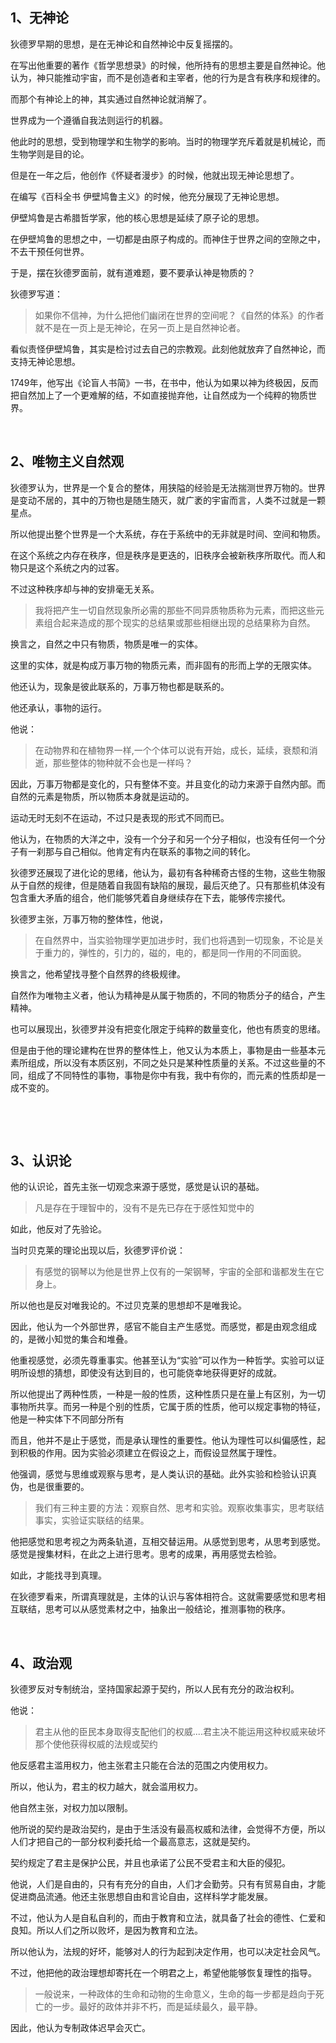 <h2>1、无神论</h2><p data-pid="iqGRA-KA">狄德罗早期的思想，是在无神论和自然神论中反复摇摆的。</p><p data-pid="fRc5wcK0">在写出他重要的著作《哲学思想录》的时候，他所持有的思想主要是自然神论。他认为，神只能推动宇宙，而不是创造者和主宰者，他的行为是含有秩序和规律的。</p><p data-pid="2GuREtrn">而那个有神论上的神，其实通过自然神论就消解了。</p><p data-pid="7QnhaRQ0">世界成为一个遵循自我法则运行的机器。</p><p data-pid="o_I5JzzO">他此时的思想，受到物理学和生物学的影响。当时的物理学充斥着就是机械论，而生物学则是目的论。</p><p data-pid="v4zqiEh9">但是在一年之后，他创作《怀疑者漫步》的时候，他就出现无神论思想了。</p><p data-pid="Th325ZLi">在编写《百科全书 伊壁鸠鲁主义》的时候，他充分展现了无神论思想。</p><p data-pid="ZCEC5Igr">伊壁鸠鲁是古希腊哲学家，他的核心思想是延续了原子论的思想。</p><p data-pid="2vaj55i7">在伊壁鸠鲁的思想之中，一切都是由原子构成的。而神住于世界之间的空隙之中，不去干预任何世界。</p><p data-pid="S8bJZXCu">于是，摆在狄德罗面前，就有道难题，要不要承认神是物质的？</p><p data-pid="Co1XbI2P">狄德罗写道：</p><blockquote data-pid="ChU2mkwF">如果你不信神，为什么把他们幽闭在世界的空间呢？《自然的体系》的作者就不是在一页上是无神论，在另一页上是自然神论者。</blockquote><p data-pid="rLYniiCg">看似责怪伊壁鸠鲁，其实是检讨过去自己的宗教观。此刻他就放弃了自然神论，而支持无神论思想。</p><p data-pid="yXav9ZWP">1749年，他写出《论盲人书简》一书，在书中，他认为如果以神为终极因，反而把自然加上了一个更难解的结，不如直接抛弃他，让自然成为一个纯粹的物质世界。</p><p><br></p><h2>2、唯物主义自然观</h2><p data-pid="NvNAi5gR">狄德罗认为，世界是一个复合的整体，用狭隘的经验是无法揣测世界万物的。世界是变动不居的，其中的万物也是随生随灭，就广袤的宇宙而言，人类不过就是一颗星点。</p><p data-pid="kERcHSWn">所以他提出整个世界是一个大系统，存在于系统中的无非就是时间、空间和物质。</p><p data-pid="2CcGMa1i">在这个系统之内存在秩序，但是秩序是更迭的，旧秩序会被新秩序所取代。而人和物只是这个系统之内的过客。</p><p data-pid="bSBVRjUW">不过这种秩序却与神的安排毫无关系。</p><blockquote data-pid="bGhcQC21">我将把产生一切自然现象所必需的那些不同异质物质称为元素，而把这些元素组合起来造成的那个现实的总结果或那些相继出现的总结果称为自然。</blockquote><p data-pid="kojw6TKX">换言之，自然之中只有物质，物质是唯一的实体。</p><p data-pid="DbNKBaGs">这里的实体，就是构成万事万物的物质元素，而非固有的形而上学的无限实体。</p><p data-pid="Mjc3G7lS">他还认为，现象是彼此联系的，万事万物也都是联系的。</p><p data-pid="0n1bKl_w">他还承认，事物的运行。</p><p data-pid="i9aGwQiW">他说：</p><blockquote data-pid="EFuYNVAJ">在动物界和在植物界一样,一个个体可以说有开始，成长，延续，衰颓和消逝，那些整体的物种就不会也是一样吗？</blockquote><p data-pid="IrRGt5dv">因此，万事万物都是变化的，只有整体不变。并且变化的动力来源于自然内部。而自然的元素是物质，所以物质本身就是运动的。</p><p data-pid="gP0dNetf">运动无时无刻不在运动，不过只是表现的形式不同而已。</p><p data-pid="TLii9Xq4">他认为，在物质的大洋之中，没有一个分子和另一个分子相似，也没有任何一个分子有一刹那与自己相似。他肯定有内在联系的事物之间的转化。</p><p data-pid="F72tfgvw">狄德罗还展现了进化论的思绪，他认为，最初有各种稀奇古怪的生物，这些生物服从于自然的规律，但是随着自我固有缺陷的展现，最后灭绝了。只有那些机体没有包含重大矛盾的组合，他们能够凭着自身继续存在下去，能够传宗接代。</p><p data-pid="HD1Uzbtc">狄德罗主张，万事万物的整体性，他说，</p><blockquote data-pid="N5-ekPPh">在自然界中，当实验物理学更加进步时，我们也将遇到一切现象，不论是关于重力的，弹性的，引力的，磁的，电的，都是同一作用的不同面貌。</blockquote><p data-pid="iBt40p8u">换言之，他希望找寻整个自然界的终极规律。</p><p data-pid="XXrgfUQ1">自然作为唯物主义者，他认为精神是从属于物质的，不同的物质分子的结合，产生精神。</p><p data-pid="b_7hj7uJ">也可以展现出，狄德罗并没有把变化限定于纯粹的数量变化，他也有质变的思绪。</p><p data-pid="vVN0h9Qo">但是由于他的理论建构在世界的整体性上，他又认为本质上，事物是由一些基本元素所组成，所以没有本质区别，不同之处只是某种性质量的关系。不过这些量的不同，组成了不同特性的事物，事物是你中有我，我中有你的，而元素的性质却是一成不变的。</p><p><br></p><p><br></p><h2>3、认识论</h2><p data-pid="G5Sfsx0-">他的认识论，首先主张一切观念来源于感觉，感觉是认识的基础。</p><blockquote data-pid="FRNEuLdV">凡是存在于理智中的，没有不是先已存在于感性知觉中的</blockquote><p data-pid="LBIlUtdy">如此，他反对了先验论。</p><p data-pid="Lldgj8OH">当时贝克莱的理论出现以后，狄德罗评价说：</p><blockquote data-pid="4O2uUobY">有感觉的钢琴以为他是世界上仅有的一架钢琴，宇宙的全部和谐都发生在它身上。</blockquote><p data-pid="i0JK-Fs0">所以他也是反对唯我论的。不过贝克莱的思想却不是唯我论。</p><p data-pid="TPBLH7y_">因此，他认为一个外部世界，感官不能自主产生感觉。而感觉，都是由观念组成的，是微小知觉的集合和堆叠。</p><p data-pid="A-h1IRSd">他重视感觉，必须先尊重事实。他甚至认为“实验”可以作为一种哲学。实验可以证明所设想的猜想，即使没有达到目的，也可能侥幸地获得更好的成就。</p><p data-pid="y8ijk37X">所以他提出了两种性质，一种是一般的性质，这种性质只是在量上有区别，为一切事物所共享。而另一种是个别的性质，它属于质的性质，他可以规定事物的特征，他是一种实体下不同部分所有</p><p data-pid="_CljNOyI">而且，他并不是止于感觉，而是承认理性的重要性。他认为理性可以纠偏感性，起到积极的作用。因为实验必须建立在假设之上，而假设显然属于理性。</p><p data-pid="bjMlsELU">他强调，感觉与思维或观察与思考，是人类认识的基础。此外实验和检验认识真伪，也是很重要的。</p><blockquote data-pid="z-2IUJe0">我们有三种主要的方法：观察自然、思考和实验。观察收集事实，思考联结事实，实验证实联结的结果。</blockquote><p data-pid="Ca38scLe">他把感觉和思考视之为两条轨道，互相交替运用。从感觉到思考，从思考到感觉。感觉是搜集材料，在此之上进行思考。思考的成果，再用感觉去检验。</p><p data-pid="PC4vhNFY">如此，才能找寻到真理。</p><p data-pid="5iLt3Y1H">在狄德罗看来，所谓真理就是，主体的认识与客体相符合。这就需要感觉和思考相互联结，思考可以从感觉素材之中，抽象出一般结论，推测事物的秩序。</p><p><br></p><h2>4、政治观</h2><p data-pid="mA5jICp2">狄德罗反对专制统治，坚持国家起源于契约，所以人民有充分的政治权利。</p><p data-pid="B2gj5bdH">他说：</p><blockquote data-pid="pBJulDKC">君主从他的臣民本身取得支配他们的权威....君主决不能运用这种权威来破坏那个使他获得权威的法规或契约</blockquote><p data-pid="SsL-rZfR">他反感君主滥用权力，他主张君主只能在合法的范围之内使用权力。</p><p data-pid="rOTD3LQj">所以，他认为，君主的权力越大，就会滥用权力。</p><p data-pid="b-saDVbE">他自然主张，对权力加以限制。</p><p data-pid="nwNsin3z">他所说的契约是政治契约，是由于生活没有最高权威和法律，会觉得不方便，所以人们才把自己的一部分权利委托给一个最高意志，这就是契约。</p><p data-pid="NT1kY6tw">契约规定了君主是保护公民，并且也承诺了公民不受君主和大臣的侵犯。</p><p data-pid="sJPs80xJ">他说，人们是自由的，只有有充分的自由，人们才会勤劳。只有有贸易自由，才能促进商品流通。他还主张思想自由和言论自由，这样科学才能发展。</p><p data-pid="wNRzskxj">不过，他认为人是自私自利的，而由于教育和立法，就具备了社会的德性、仁爱和良知。所以人们之所以败坏，是因为教育和立法。</p><p data-pid="D1R6hxA4">所以他认为，法规的好坏，能够对人的行为起到决定作用，也可以决定社会风气。</p><p data-pid="xqQCATtn">不过，他把他的政治理想却寄托在一个明君之上，希望他能够恢复理性的指导。</p><blockquote data-pid="xeQV4d4R">一般说来，一种政体的生命和动物的生命意义，生命的每一步都是趋向于死亡的一步。最好的政体并非不朽，而是延续最久，最平静。</blockquote><p data-pid="arz7RZG2">因此，他认为专制政体迟早会灭亡。</p><p></p><p></p>